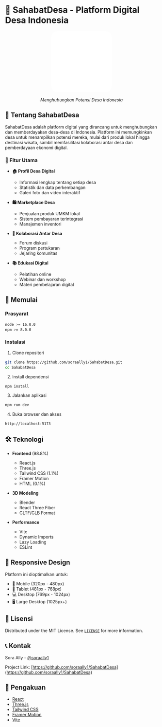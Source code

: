 # 🌴 SahabatDesa - Platform Digital Desa Indonesia

<div align="center">
  <img src="src\assets\SahabatDesa.svg" alt="SahabatDesa Logo" width="200" style="border-radius: 20px;" />
  <p><em>Menghubungkan Potensi Desa Indonesia</em></p>
</div>

## 📖 Tentang SahabatDesa

SahabatDesa adalah platform digital yang dirancang untuk menghubungkan dan memberdayakan desa-desa di Indonesia. Platform ini memungkinkan desa untuk menampilkan potensi mereka, mulai dari produk lokal hingga destinasi wisata, sambil memfasilitasi kolaborasi antar desa dan pemberdayaan ekonomi digital.

### 🎯 Fitur Utama

- **🏠 Profil Desa Digital**
  - Informasi lengkap tentang setiap desa
  - Statistik dan data perkembangan
  - Galeri foto dan video interaktif

- **🛍️ Marketplace Desa**
  - Penjualan produk UMKM lokal
  - Sistem pembayaran terintegrasi
  - Manajemen inventori

- **🤝 Kolaborasi Antar Desa**
  - Forum diskusi
  - Program pertukaran
  - Jejaring komunitas

- **📚 Edukasi Digital**
  - Pelatihan online
  - Webinar dan workshop
  - Materi pembelajaran digital

## 🚀 Memulai

### Prasyarat

```bash
node >= 16.0.0
npm >= 8.0.0
```

### Instalasi

1. Clone repositori
```bash
git clone https://github.com/soraally1/SahabatDesa.git
cd SahabatDesa
```

2. Install dependensi
```bash
npm install
```

3. Jalankan aplikasi
```bash
npm run dev
```

4. Buka browser dan akses
```
http://localhost:5173
```

## 🛠️ Teknologi

- **Frontend** (98.8%)
  - React.js
  - Three.js
  - Tailwind CSS (1.1%)
  - Framer Motion
  - HTML (0.1%)

- **3D Modeling**
  - Blender
  - React Three Fiber
  - GLTF/GLB Format

- **Performance**
  - Vite
  - Dynamic Imports
  - Lazy Loading
  - ESLint

## 📱 Responsive Design

Platform ini dioptimalkan untuk:
- 📱 Mobile (320px - 480px)
- 📱 Tablet (481px - 768px)
- 💻 Desktop (769px - 1024px)
- 🖥️ Large Desktop (1025px+)


## 📄 Lisensi

Distributed under the MIT License. See [`LICENSE`](https://github.com/soraally1/SahabatDesa/blob/main/LICENSE) for more information.

## 📞 Kontak

Sora Ally - [@soraally1](https://github.com/soraally1)

Project Link: [https://github.com/soraally1/SahabatDesa](https://github.com/soraally1/SahabatDesa)

## 🙏 Pengakuan

* [React](https://reactjs.org/)
* [Three.js](https://threejs.org/)
* [Tailwind CSS](https://tailwindcss.com/)
* [Framer Motion](https://www.framer.com/motion/)
* [Vite](https://vitejs.dev/)


